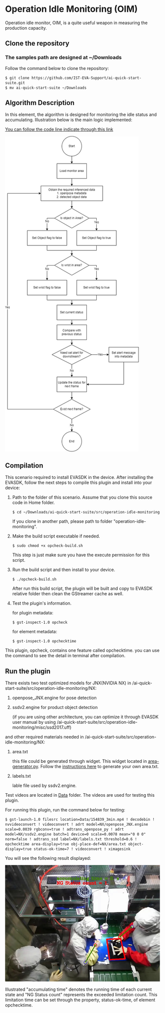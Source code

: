 # Operation Idle Monitoring (OIM)

Operation idle monitor, OIM, is a quite useful weapon in measuring the production capacity.

## Clone the repository
### The samples path are designed at ~/Downloads

Follow the command below to clone the repository:

```
$ git clone https://github.com/IST-EVA-Support/ai-quick-start-suite.git
$ mv ai-quick-start-suite ~/Downloads
```

## Algorithm Description

In this element, the algorithm is designed for monitoring the idle status and accumulating. Illustration below is the main logic implemented:

[You can follow the code line indicate through this link](https://viewer.diagrams.net/?tags={}&highlight=0000ff&edit=_blank&layers=1&nav=1&title=OIM#R5VxRc6M2EP41frQHhI3tx5zj3GUmvXSaae%2FSlxsZZEMCiBMitvvrK2FhA5KJL3GM1M5kErRISNrdb7W7ktJzZvHmM4Fp8Bv2UdQDlr%2FpOdc9AOwJAD3%2BY%2FlbQbHH4x1lRUJf0A6Eh%2FAfJIiWoOahj7JaRYpxRMO0TvRwkiCP1miQELyuV1viqN5rCleiR%2BtAePBghKRq30KfBjvqBIwP9C8oXAVlz7Y73b2JYVlZfDgLoI%2FXFZIz7zkzgjHdPcWbGYo490q%2B7NrdHHm7HxhBCT2lwezHbfpXPE7x33f9LfyWzNIfs37J5hcY5WLGYrR0W7IA%2BYwjoogJDfAKJzCaH6ifCM4TH%2FF%2BLFY61LnDOGVEmxGfEKVbIV6YU8xIAY0j8Vaei5hehnPiobYJCJ2AZIVoSz0hFT6XSgeCU58RjhElW1aBoAjS8KUufSiUaLWvd%2BAzexCs%2FhW2S1x%2FYDOgMuujiCk6Z%2FE6CCl6SGHBjDUDW52BMEt32r8MN1wQxzn6gghFm1YelG9LzRXY7ZfldQUIghRUMFDSzs81x3BlHZ6orDbQSluHEtvvFxSGCZ9KgIph%2FMxDwnjKPpQsEWOMVxR8SGEPuBGb66cFYU8r%2FmQPelyTdmTIlYegZfFd92fOrSFjNmWiuOKjBjerkEZwMYB%2BFCbPFHnBwMMxo6cwjwYRH8UNDPtsAN5zP%2BMo6mc5wwojLyK8YH989MJ%2BZ8Rjv3GKCOMYTvqhH6F%2BjJOQYhImK95RRnHqBch7pmGMBl6a9oBz50yHh4GVU2CfSVKc8bkzFsPqPPlwymry3IFRcx8CV567j9hAaCFfvHjiVqcu6DoDGvB8xYydwWo5o5rRsiey0QIjhdVyP8xqycbeLKs1PdFqDbUyWlMF1w2BXeFDNmF3hyGHnGheeLdIF8zZVt1TmMqY2zsTl8HcSJL%2BV9wF6tAmpN9Fc%2F78yJ8HI1G63lReXW9F4R3OMDjVwTgVq0LA1sByXRHynAxf8bXfcZjQShW8XGaISiLed%2FoOqY8lqT%2By2LFDsduaid39VbHbY3ekvdjBUVOfpTBpOmPam%2F%2Fh2JbN%2F21W9bcK3%2FuKLwDOTZvjyUdRY0EDCiTA8SLPXo8vz7BITOtrBBgrFonhJcPJPb66WRH25uCx8kZtGhjTybbSiBcfq%2B8OzYrSGUzKyaGqZokVOVY1CPdjGfcP3GZa9yXwlxFccbFg%2FgwjHoFq4QH2G7kix1Wg272kCwiMz2y6hkLQ%2Ff9AkJJcFwTuEx36IFBWBIPc8Q7W3FMTLWCkFeCBHHaZE2zrLGa9Emq2wRm14cQ5ElKtSZjtIyrYFlHpEzoNVab9oqGTY0n80DR0ejtOwakhEJhohVNgcgg0GR3zv0qgmhIBjbr3v1QG26QIqPRzjEOgvPvwX0WgxgHQRQEIyJen2%2FTRvcnv0Xr%2Bx6dgbEV9VV7aKPxNZPwpJ2rrBb%2BJwfCbgmPw83JSiJDrD6TM89QEdo29X1cFu4%2Fa%2FFVqoyr%2FpCns2tD0Kuo6ywK0jdpE0I34Kdgm6GY45sIrFJnpMRMlQS8h5rjTG4DjYdcAVG7ImoRA59R1r7OFr23YRkJwqFj3%2Fkx9yLsQp0xL1FnL4vxTgjaFN0pgrI0L2jwHNeoairqkZt%2BORUUM2Kb8mkBRDr072vr4eMZ3Fnu3jdpIG2hPZBv4FRUnrYujUxaMEKF7A%2BjjdZJRgmCsY866EY1PFJdHlNH4OXLW6sXamJz1fk%2FKru1IHTao3rMn1YZhw4yswXH%2BCCiOeD%2FUQB6jLOOXE%2FneVJFra79pcnFnx7EbCHe6dnYUh79M83bsU4N%2FWy8oKg7cd3zW422HAC5lcFVyvsylmqLpFSFwW6mQ8sPaWeXL5entcnOrGdnY1qRx2%2Fi1FuWN7oOW7Qbx1qPgrWytqOF8s9u1qIWL3F%2Fq0jdq3FGzVCkb1SW1j3OO5NzBPPFl%2FOp0H9m2FUfIz3QhmRUPN%2FN32nn4BwfO%2FF8%3D)

![Operation Idle Monitoring Flow Chart](../../resources/OIM.jpg)

## Compilation

This scenario required to install EVASDK in the device. After installing the EVASDK, follow the next steps to compile this plugin and install into your device:

1. Path to the folder of this scenario. Assume that you clone this source code in Home folder.

   ```
   $ cd ~/Downloads/ai-quick-start-suite/src/operation-idle-monitoring
   ```

   If you clone in another path, please path to folder "operation-idle-monitoring".

2. Make the build script executable if needed.

   ```
   $ sudo chmod +x opcheck-build.sh 
   ```

   This step is just make sure you have the execute permission for this script.

3. Run the build script and then install to your device.

   ```
   $ ./opcheck-build.sh
   ```

   After run this build script, the plugin will be built and copy to EVASDK relative folder then clean the GStreamer cache as well.

4. Test the plugin's information.

   for plugin metadata:

   ```
   $ gst-inspect-1.0 opcheck
   ```

   for element metadata:

   ```
   $ gst-inspect-1.0 opchecktime
   ```

This plugin, opcheck, contains one feature called opchecktime. you can use the command to see the detail in terminal after compilation.

## Run the plugin

There exists two test optimized models for JNX(NVIDIA NX) in /ai-quick-start-suite/src/operation-idle-monitoring/NX:

1. openpose_JNX.engine for pose detection

2. ssdv2.engine for product object detection 

   (if you are using other architecture, you can optimize it through EVASDK user manual by using /ai-quick-start-suite/src/operation-idle-monitoring/misc/ssd2017.uff)

and other required materials needed in /ai-quick-start-suite/src/operation-idle-monitoring/NX:

1. area.txt 

   this file could be generated through widget. This widget located in [area-generator.py](../../widgets/area-generator.py). Follow the [instructions here](../../widgets/readme.md) to generate your own area.txt.

2. labels.txt

   lable file used by ssdv2.engine.

Test videos are located in [Data](/Data) folder. The videos are used for testing this plugin.

For running this plugin, run the command below for testing:

```
$ gst-launch-1.0 filesrc location=Data/154839_3min.mp4 ! decodebin ! nvvideoconvert ! videoconvert ! adrt model=NX/openpose_JNX.engine scale=0.0039 rgbconv=true ! adtrans_openpose_py ! adrt model=NX/ssdv2.engine batch=1 device=0 scale=0.0078 mean="0 0 0" norm=false ! adtrans_ssd label=NX/labels.txt threshold=0.6 ! opchecktime area-display=true obj-place-def=NX/area.txt object-display=true status-ok-time=7 ! videoconvert ! ximagesink
```

You will see the following result displayed:

![displayed screen](../../resources/OMI-event.jpg)

Illustrated "accumulating time" denotes the running time of each current state and "NG Status count" represents the exceeded limitation count. This limitation time can be set through the property, status-ok-time, of element opchecktime.

